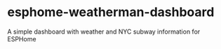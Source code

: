 # esphome-weatherman-dashboard
A simple dashboard with weather and NYC subway information for ESPHome
